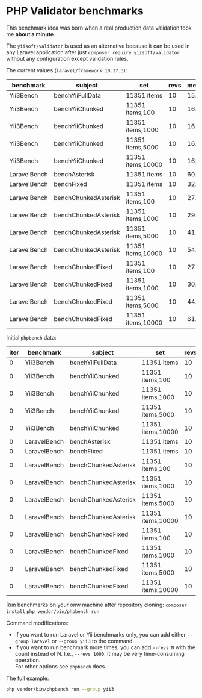 # PHP Validator benchmarks

This benchmark idea was born when a real production data validation took me **about a minute**.

The `yiisoft/validator` is used as an alternative because it can be used in any Laravel application after just 
`composer require yiisoft/validator` without any configuration except validation rules.

The current values (`laravel/framework:10.37.3`):

| benchmark    | subject              | set               | revs | mem_peak | time_avg      | comp_z_value | comp_deviation |
|--------------|----------------------|-------------------|------|----------|---------------|--------------|----------------|
| Yii3Bench    | benchYiiFullData     | 11351 items       | 10   | 15.934MB | 328.396ms     | +0.00σ       | +0.00%         |
| Yii3Bench    | benchYiiChunked      | 11351 items,100   | 10   | 16.236MB | 330.047ms     | +0.00σ       | +0.00%         |
| Yii3Bench    | benchYiiChunked      | 11351 items,1000  | 10   | 16.182MB | 335.803ms     | +0.00σ       | +0.00%         |
| Yii3Bench    | benchYiiChunked      | 11351 items,5000  | 10   | 16.341MB | 359.142ms     | +0.00σ       | +0.00%         |
| Yii3Bench    | benchYiiChunked      | 11351 items,10000 | 10   | 16.468MB | 410.632ms     | +0.00σ       | +0.00%         |
| LaravelBench | benchAsterisk        | 11351 items       | 10   | 60.726MB | _**62.143s**_ | +0.00σ       | +0.00%         |
| LaravelBench | benchFixed           | 11351 items       | 10   | 32.492MB | 12.223ms      | +0.00σ       | +0.00%         |
| LaravelBench | benchChunkedAsterisk | 11351 items,100   | 10   | 27.305MB | 442.052ms     | +0.00σ       | +0.00%         |
| LaravelBench | benchChunkedAsterisk | 11351 items,1000  | 10   | 29.794MB | 2.652s        | +0.00σ       | +0.00%         |
| LaravelBench | benchChunkedAsterisk | 11351 items,5000  | 10   | 41.014MB | 11.641s       | +0.00σ       | +0.00%         |
| LaravelBench | benchChunkedAsterisk | 11351 items,10000 | 10   | 54.957MB | 43.389s       | +0.00σ       | +0.00%         |
| LaravelBench | benchChunkedFixed    | 11351 items,100   | 10   | 27.307MB | 150.431ms     | +0.00σ       | +0.00%         |
| LaravelBench | benchChunkedFixed    | 11351 items,1000  | 10   | 30.000MB | 148.192ms     | +0.00σ       | +0.00%         |
| LaravelBench | benchChunkedFixed    | 11351 items,5000  | 10   | 44.418MB | 154.372ms     | +0.00σ       | +0.00%         |
| LaravelBench | benchChunkedFixed    | 11351 items,10000 | 10   | 61.827MB | 157.231ms     | +0.00σ       | +0.00%         |

Initial `phpbench` data:

| iter | benchmark    | subject              | set               | revs | mem_peak    | time_avg         | comp_z_value | comp_deviation |
|------|--------------|----------------------|-------------------|------|-------------|------------------|--------------|----------------|
| 0    | Yii3Bench    | benchYiiFullData     | 11351 items       | 10   | 15,934,328b | 328,395.500μs    | +0.00σ       | +0.00%         |
| 0    | Yii3Bench    | benchYiiChunked      | 11351 items,100   | 10   | 16,235,608b | 330,046.800μs    | +0.00σ       | +0.00%         |
| 0    | Yii3Bench    | benchYiiChunked      | 11351 items,1000  | 10   | 16,181,576b | 335,802.500μs    | +0.00σ       | +0.00%         |
| 0    | Yii3Bench    | benchYiiChunked      | 11351 items,5000  | 10   | 16,340,656b | 359,141.800μs    | +0.00σ       | +0.00%         |
| 0    | Yii3Bench    | benchYiiChunked      | 11351 items,10000 | 10   | 16,467,584b | 410,632.100μs    | +0.00σ       | +0.00%         |
| 0    | LaravelBench | benchAsterisk        | 11351 items       | 10   | 60,725,576b | 62,142,847.400μs | +0.00σ       | +0.00%         |
| 0    | LaravelBench | benchFixed           | 11351 items       | 10   | 32,491,728b | 12,222.900μs     | +0.00σ       | +0.00%         |
| 0    | LaravelBench | benchChunkedAsterisk | 11351 items,100   | 10   | 27,305,264b | 442,051.700μs    | +0.00σ       | +0.00%         |
| 0    | LaravelBench | benchChunkedAsterisk | 11351 items,1000  | 10   | 29,794,376b | 2,652,065.300μs  | +0.00σ       | +0.00%         |
| 0    | LaravelBench | benchChunkedAsterisk | 11351 items,5000  | 10   | 41,013,648b | 11,640,652.800μs | +0.00σ       | +0.00%         |
| 0    | LaravelBench | benchChunkedAsterisk | 11351 items,10000 | 10   | 54,956,824b | 43,388,806.300μs | +0.00σ       | +0.00%         |
| 0    | LaravelBench | benchChunkedFixed    | 11351 items,100   | 10   | 27,306,768b | 150,431.300μs    | +0.00σ       | +0.00%         |
| 0    | LaravelBench | benchChunkedFixed    | 11351 items,1000  | 10   | 29,999,872b | 148,192.300μs    | +0.00σ       | +0.00%         |
| 0    | LaravelBench | benchChunkedFixed    | 11351 items,5000  | 10   | 44,418,448b | 154,372.000μs    | +0.00σ       | +0.00%         |
| 0    | LaravelBench | benchChunkedFixed    | 11351 items,10000 | 10   | 61,827,024b | 157,231.300μs    | +0.00σ       | +0.00%         |


Run benchmarks on your onw machine after repository cloning:
`composer install`
`php vendor/bin/phpbench run`

Command modifications:
- If you want to run Laravel or Yii benchmarks only, you can add either `--group laravel` or `--group yii3` to the command
- If you want to run benchmark more times, you can add `--revs N` with the count instead of N. I.e., `--revs 1000`. It may be very time-consuming operation.  
For other options see `phpbench` docs.

The full example:
```bash
php vendor/bin/phpbench run --group yii3
```
